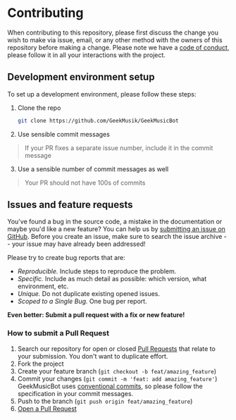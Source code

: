 # Contributing

When contributing to this repository, please first discuss the change you wish to make via issue, email, or any other method with the owners of this repository before making a change.
Please note we have a [code of conduct](CODE_OF_CONDUCT.md), please follow it in all your interactions with the project.

## Development environment setup

To set up a development environment, please follow these steps:

1. Clone the repo

   ```sh
   git clone https://github.com/GeekMusik/GeekMusicBot
   ```

2. Use sensible commit messages
> If your PR fixes a separate issue number, include it in the commit message

3. Use a sensible number of commit messages as well
> Your PR should not have 100s of commits

## Issues and feature requests

You've found a bug in the source code, a mistake in the documentation or maybe you'd like a new feature? You can help us by [submitting an issue on GitHub](https://github.com/GeekMusik/GeekMusicBot/issues). Before you create an issue, make sure to search the issue archive -- your issue may have already been addressed!

Please try to create bug reports that are:

- _Reproducible._ Include steps to reproduce the problem.
- _Specific._ Include as much detail as possible: which version, what environment, etc.
- _Unique._ Do not duplicate existing opened issues.
- _Scoped to a Single Bug._ One bug per report.

**Even better: Submit a pull request with a fix or new feature!**

### How to submit a Pull Request

1. Search our repository for open or closed
   [Pull Requests](https://github.com/GeekMusik/GeekMusicBot/pulls)
   that relate to your submission. You don't want to duplicate effort.
2. Fork the project
3. Create your feature branch (`git checkout -b feat/amazing_feature`)
4. Commit your changes (`git commit -m 'feat: add amazing_feature'`) GeekMusicBot uses [conventional commits](https://www.conventionalcommits.org), so please follow the specification in your commit messages.
5. Push to the branch (`git push origin feat/amazing_feature`)
6. [Open a Pull Request](https://github.com/GeekMusik/GeekMusicBot/compare?expand=1)
